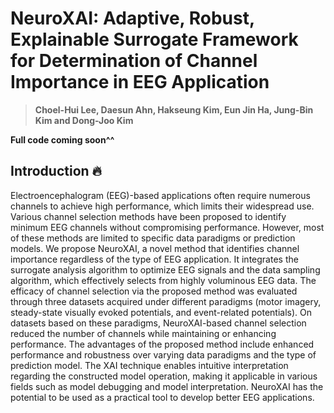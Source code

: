# NeuroXAI: Adaptive, Robust, Explainable Surrogate Framework for Determination of Channel Importance in EEG Application

>**Choel-Hui Lee, Daesun Ahn, Hakseung Kim, Eun Jin Ha, Jung-Bin Kim and Dong-Joo Kim**

**Full code coming soon^^**

## Introduction 🔥
Electroencephalogram (EEG)-based applications often require numerous channels to achieve high performance, which limits their widespread use. Various channel selection methods have been proposed to identify minimum EEG channels without compromising performance. However, most of these methods are limited to specific data paradigms or prediction models. We propose NeuroXAI, a novel method that identifies channel importance regardless of the type of EEG application. It integrates the surrogate analysis algorithm to optimize EEG signals and the data sampling algorithm, which effectively selects from highly voluminous EEG data. The efficacy of channel selection via the proposed method was evaluated through three datasets acquired under different paradigms (motor imagery, steady-state visually evoked potentials, and event-related potentials). On datasets based on these paradigms, NeuroXAI-based channel selection reduced the number of channels while maintaining or enhancing performance. The advantages of the proposed method include enhanced performance and robustness over varying data paradigms and the type of prediction model. The XAI technique enables intuitive interpretation regarding the constructed model operation, making it applicable in various fields such as model debugging and model interpretation. NeuroXAI has the potential to be used as a practical tool to develop better EEG applications.
